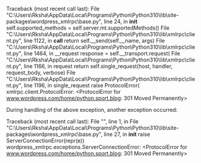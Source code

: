 Traceback (most recent call last):
  File "C:\Users\Rksha\AppData\Local\Programs\Python\Python310\lib\site-packages\wordpress_xmlrpc\base.py", line 24, in __init__
    self.supported_methods = self.server.mt.supportedMethods()
  File "C:\Users\Rksha\AppData\Local\Programs\Python\Python310\lib\xmlrpc\client.py", line 1122, in __call__
    return self.__send(self.__name, args)
  File "C:\Users\Rksha\AppData\Local\Programs\Python\Python310\lib\xmlrpc\client.py", line 1464, in __request
    response = self.__transport.request(
  File "C:\Users\Rksha\AppData\Local\Programs\Python\Python310\lib\xmlrpc\client.py", line 1166, in request
    return self.single_request(host, handler, request_body, verbose)
  File "C:\Users\Rksha\AppData\Local\Programs\Python\Python310\lib\xmlrpc\client.py", line 1196, in single_request
    raise ProtocolError(
xmlrpc.client.ProtocolError: <ProtocolError for www.wordpress.com/home/python.sport.blog: 301 Moved Permanently>

During handling of the above exception, another exception occurred:

Traceback (most recent call last):
  File "<stdin>", line 1, in <module>
  File "C:\Users\Rksha\AppData\Local\Programs\Python\Python310\lib\site-packages\wordpress_xmlrpc\base.py", line 27, in __init__
    raise ServerConnectionError(repr(e))
wordpress_xmlrpc.exceptions.ServerConnectionError: <ProtocolError for www.wordpress.com/home/python.sport.blog: 301 Moved Permanently>
